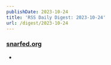 ```yaml
---
publishDate: 2023-10-24
title: 'RSS Daily Digest: 2023-10-24'
url: /digest/2023-10-24
---
```


### [snarfed.org](https://snarfed.org/)

  * [](https://snarfed.org/2023-10-23_51202)
  
